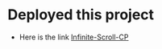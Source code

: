 # Deployed this project
- Here is the link [Infinite-Scroll-CP](https://infinite-scroll-cp.netlify.app/)
